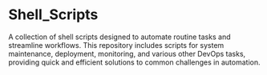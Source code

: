 # Shell_Scripts
A collection of shell scripts designed to automate routine tasks and streamline workflows. This repository includes scripts for system maintenance, deployment, monitoring, and various other DevOps tasks, providing quick and efficient solutions to common challenges in automation.
